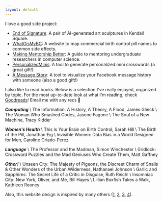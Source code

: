 ```yaml
---
layout: default
---
```


I love a good side project:

- [End of Signature](https://listart.mit.edu/art-artists/end-signature-2021-2022): A pair of AI-generated art sculptures in Kendall Square.
- [WhatGisMyBC](https://whatgismybc.pythonanywhere.com): A website to map commercial birth control pill names to common side effects.
- [Making Mentorship Better](https://makingmentorshipbetter.github.io): A guide to mentoring undergraduate researchers in computer science.
- [PersonalizedMinis](https://github.com/divyashan/personalized_mini): A tool to generate personalized mini crosswards (a great gift!)
- [A Message Story](https://github.com/divyashan/a_message_story): A tool to visualize your Facebook message history with someone (also a good gift!)


I also like to read books. Below is a selection I've really enjoyed, organized by topic. For the most up-to-date look at what I'm reading, check [Goodreads](https://www.goodreads.com/user/show/76521824-divya-shanmugam)! Email me with any recs 🎉

***Computing*** \\
The Information: A History, A Theory, A Flood, James Gleick \\
The Woman Who Smashed Codes, Jasone Fagone \\
The Soul of a New Machine, Tracy Kidder 

***Women's Health*** \\
This Is Your Brain on Birth Control, Sarah Hill \\
The Birth of the Pill, Jonathan Eig \\
Invisible Women: Data Bias in a World Designed for Men, Caroline Criado-Perez

***Language*** \\
The Professor and the Madman, Simon Winchester \\
Gridlock: Crossword Puzzles and the Mad Geniuses Who Create Them, Matt Gaffney

***Other!*** \\
Unseen City: The Majesty of Pigeons, the Discreet Charm of Snails & Other Wonders of the Urban Wilderness, Nathanael Johnson \\
Garlic and Sapphires: The Secret Life of a Critic in Disguise, Ruth Reichl \\
Insomniac City: New York, Oliver, and Me, Bill Hayes \\
Lillian Boxfish Takes a Walk, Kathleen Rooney

Also, this website design is inspired by many others ([1](https://github.com/ankitsultana/researcher), [2](https://josejg.com), [3](https://nadia.xyz), [4](https://harinisuresh.com)).